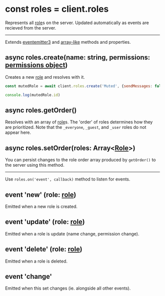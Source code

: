 # const roles = client.roles
Represents all [role](role.md)s on the server. Updated automatically as events are recieved from the server.

---

Extends [eventemitter3](https://npm.im/eventemitter3) and [array-like](array-like.md) methods and properties.

## async roles.create(name: string, permissions: [permissions object](https://github.com/decent-chat/spec/blob/master/doc.md#permissions))
Creates a new [role](role.md) and resolves with it.

```js
const mutedRole = await client.roles.create('Muted', {sendMessages: false})

console.log(mutedRole.id)
```

## async roles.getOrder()
Resolves with an array of [role](role.md)s. The 'order' of roles determines how they are prioritized. Note that the `_everyone`, `_guest`, and `_user` roles do not appear here.

## async roles.setOrder(roles: Array<[Role](role.md)>)
You can persist changes to the role order array produced by `getOrder()` to the server using this method.

---

Use `roles.on('event', callback)` method to listen for events.

## event 'new' (role: [role](role.md))
Emitted when a new role is created.

## event 'update' (role: [role](role.md))
Emitted when a role is update (name change, permission change).

## event 'delete' (role: [role](role.md))
Emitted when a role is deleted.

## event 'change'
Emitted when this set changes (ie. alongside all other events).
